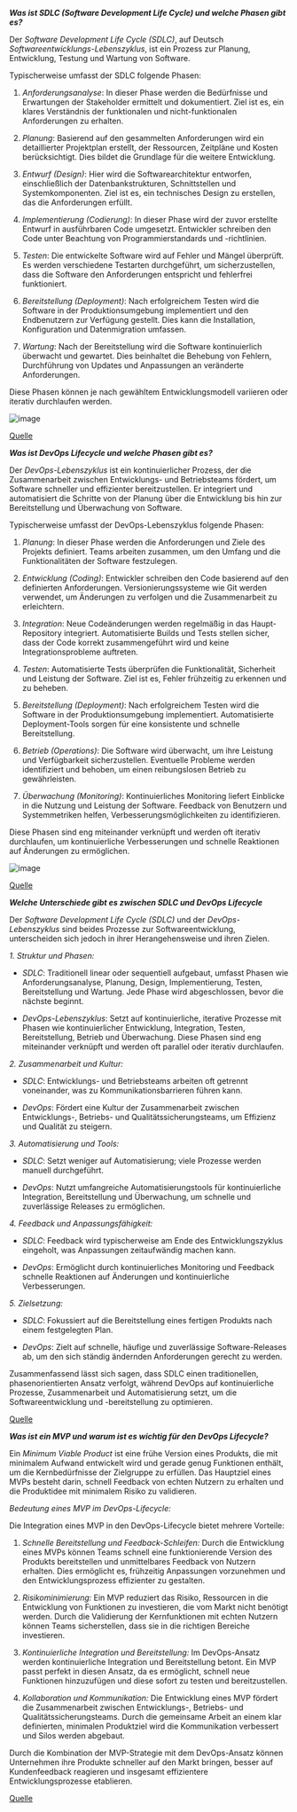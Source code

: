 ***Was ist SDLC (Software Development Life Cycle) und welche Phasen gibt es?***

Der *Software Development Life Cycle (SDLC)*, auf Deutsch *Softwareentwicklungs-Lebenszyklus*, ist ein Prozess zur Planung, Entwicklung, Testung und Wartung von Software. 

Typischerweise umfasst der SDLC folgende Phasen:

1. *Anforderungsanalyse*: In dieser Phase werden die Bedürfnisse und Erwartungen der Stakeholder ermittelt und dokumentiert. Ziel ist es, ein klares Verständnis der funktionalen und nicht-funktionalen Anforderungen zu erhalten. 

2. *Planung*: Basierend auf den gesammelten Anforderungen wird ein detaillierter Projektplan erstellt, der Ressourcen, Zeitpläne und Kosten berücksichtigt. Dies bildet die Grundlage für die weitere Entwicklung. 

3. *Entwurf (Design)*: Hier wird die Softwarearchitektur entworfen, einschließlich der Datenbankstrukturen, Schnittstellen und Systemkomponenten. Ziel ist es, ein technisches Design zu erstellen, das die Anforderungen erfüllt. 

4. *Implementierung (Codierung)*: In dieser Phase wird der zuvor erstellte Entwurf in ausführbaren Code umgesetzt. Entwickler schreiben den Code unter Beachtung von Programmierstandards und -richtlinien. 

5. *Testen*: Die entwickelte Software wird auf Fehler und Mängel überprüft. Es werden verschiedene Testarten durchgeführt, um sicherzustellen, dass die Software den Anforderungen entspricht und fehlerfrei funktioniert. 

6. *Bereitstellung (Deployment)*: Nach erfolgreichem Testen wird die Software in der Produktionsumgebung implementiert und den Endbenutzern zur Verfügung gestellt. Dies kann die Installation, Konfiguration und Datenmigration umfassen. 

7. *Wartung*: Nach der Bereitstellung wird die Software kontinuierlich überwacht und gewartet. Dies beinhaltet die Behebung von Fehlern, Durchführung von Updates und Anpassungen an veränderte Anforderungen. 

Diese Phasen können je nach gewähltem Entwicklungsmodell variieren oder iterativ durchlaufen werden.

![image](https://github.com/user-attachments/assets/a5f0924c-cb9d-433e-8a48-95e5f9c24fc5)

[Quelle](https://aws.amazon.com/de/what-is/sdlc/)

***Was ist DevOps Lifecycle und welche Phasen gibt es?***

Der *DevOps-Lebenszyklus* ist ein kontinuierlicher Prozess, der die Zusammenarbeit zwischen Entwicklungs- und Betriebsteams fördert, um Software schneller und effizienter bereitzustellen. Er integriert und automatisiert die Schritte von der Planung über die Entwicklung bis hin zur Bereitstellung und Überwachung von Software. 

Typischerweise umfasst der DevOps-Lebenszyklus folgende Phasen:

1. *Planung*: In dieser Phase werden die Anforderungen und Ziele des Projekts definiert. Teams arbeiten zusammen, um den Umfang und die Funktionalitäten der Software festzulegen. 

2. *Entwicklung (Coding)*: Entwickler schreiben den Code basierend auf den definierten Anforderungen. Versionierungssysteme wie Git werden verwendet, um Änderungen zu verfolgen und die Zusammenarbeit zu erleichtern. 

3. *Integration*: Neue Codeänderungen werden regelmäßig in das Haupt-Repository integriert. Automatisierte Builds und Tests stellen sicher, dass der Code korrekt zusammengeführt wird und keine Integrationsprobleme auftreten. 

4. *Testen*: Automatisierte Tests überprüfen die Funktionalität, Sicherheit und Leistung der Software. Ziel ist es, Fehler frühzeitig zu erkennen und zu beheben. 

5. *Bereitstellung (Deployment)*: Nach erfolgreichem Testen wird die Software in der Produktionsumgebung implementiert. Automatisierte Deployment-Tools sorgen für eine konsistente und schnelle Bereitstellung. 

6. *Betrieb (Operations)*: Die Software wird überwacht, um ihre Leistung und Verfügbarkeit sicherzustellen. Eventuelle Probleme werden identifiziert und behoben, um einen reibungslosen Betrieb zu gewährleisten. 

7. *Überwachung (Monitoring)*: Kontinuierliches Monitoring liefert Einblicke in die Nutzung und Leistung der Software. Feedback von Benutzern und Systemmetriken helfen, Verbesserungsmöglichkeiten zu identifizieren. 

Diese Phasen sind eng miteinander verknüpft und werden oft iterativ durchlaufen, um kontinuierliche Verbesserungen und schnelle Reaktionen auf Änderungen zu ermöglichen.  

![image](https://github.com/user-attachments/assets/dcc89ca0-164e-4002-9164-30d529490340)

[Quelle](https://www.geeksforgeeks.org/devops-lifecycle/)

***Welche Unterschiede gibt es zwischen SDLC und DevOps Lifecycle***

Der *Software Development Life Cycle (SDLC)* und der *DevOps-Lebenszyklus* sind beides Prozesse zur Softwareentwicklung, unterscheiden sich jedoch in ihrer Herangehensweise und ihren Zielen.

*1. Struktur und Phasen:*

- *SDLC*: Traditionell linear oder sequentiell aufgebaut, umfasst Phasen wie Anforderungsanalyse, Planung, Design, Implementierung, Testen, Bereitstellung und Wartung. Jede Phase wird abgeschlossen, bevor die nächste beginnt.

- *DevOps-Lebenszyklus*: Setzt auf kontinuierliche, iterative Prozesse mit Phasen wie kontinuierlicher Entwicklung, Integration, Testen, Bereitstellung, Betrieb und Überwachung. Diese Phasen sind eng miteinander verknüpft und werden oft parallel oder iterativ durchlaufen. 

*2. Zusammenarbeit und Kultur:*

- *SDLC*: Entwicklungs- und Betriebsteams arbeiten oft getrennt voneinander, was zu Kommunikationsbarrieren führen kann.

- *DevOps*: Fördert eine Kultur der Zusammenarbeit zwischen Entwicklungs-, Betriebs- und Qualitätssicherungsteams, um Effizienz und Qualität zu steigern. 

*3. Automatisierung und Tools:*

- *SDLC*: Setzt weniger auf Automatisierung; viele Prozesse werden manuell durchgeführt.

- *DevOps*: Nutzt umfangreiche Automatisierungstools für kontinuierliche Integration, Bereitstellung und Überwachung, um schnelle und zuverlässige Releases zu ermöglichen. 

*4. Feedback und Anpassungsfähigkeit:*

- *SDLC*: Feedback wird typischerweise am Ende des Entwicklungszyklus eingeholt, was Anpassungen zeitaufwändig machen kann.

- *DevOps*: Ermöglicht durch kontinuierliches Monitoring und Feedback schnelle Reaktionen auf Änderungen und kontinuierliche Verbesserungen. 

*5. Zielsetzung:*

- *SDLC*: Fokussiert auf die Bereitstellung eines fertigen Produkts nach einem festgelegten Plan.

- *DevOps*: Zielt auf schnelle, häufige und zuverlässige Software-Releases ab, um den sich ständig ändernden Anforderungen gerecht zu werden. 

Zusammenfassend lässt sich sagen, dass SDLC einen traditionellen, phasenorientierten Ansatz verfolgt, während DevOps auf kontinuierliche Prozesse, Zusammenarbeit und Automatisierung setzt, um die Softwareentwicklung und -bereitstellung zu optimieren. 

[Quelle](https://www.keitaro.com/insights/2023/03/30/devops-versus-sdlc/)


***Was ist ein MVP und warum ist es wichtig für den DevOps Lifecycle?***

Ein *Minimum Viable Product* ist eine frühe Version eines Produkts, die mit minimalem Aufwand entwickelt wird und gerade genug Funktionen enthält, um die Kernbedürfnisse der Zielgruppe zu erfüllen. Das Hauptziel eines MVPs besteht darin, schnell Feedback von echten Nutzern zu erhalten und die Produktidee mit minimalem Risiko zu validieren. 

*Bedeutung eines MVP im DevOps-Lifecycle:*

Die Integration eines MVP in den DevOps-Lifecycle bietet mehrere Vorteile:

1. *Schnelle Bereitstellung und Feedback-Schleifen:* Durch die Entwicklung eines MVPs können Teams schnell eine funktionierende Version des Produkts bereitstellen und unmittelbares Feedback von Nutzern erhalten. Dies ermöglicht es, frühzeitig Anpassungen vorzunehmen und den Entwicklungsprozess effizienter zu gestalten. 

2. *Risikominimierung:* Ein MVP reduziert das Risiko, Ressourcen in die Entwicklung von Funktionen zu investieren, die vom Markt nicht benötigt werden. Durch die Validierung der Kernfunktionen mit echten Nutzern können Teams sicherstellen, dass sie in die richtigen Bereiche investieren. 

3. *Kontinuierliche Integration und Bereitstellung:* Im DevOps-Ansatz werden kontinuierliche Integration und Bereitstellung betont. Ein MVP passt perfekt in diesen Ansatz, da es ermöglicht, schnell neue Funktionen hinzuzufügen und diese sofort zu testen und bereitzustellen. 

4. *Kollaboration und Kommunikation:* Die Entwicklung eines MVP fördert die Zusammenarbeit zwischen Entwicklungs-, Betriebs- und Qualitätssicherungsteams. Durch die gemeinsame Arbeit an einem klar definierten, minimalen Produktziel wird die Kommunikation verbessert und Silos werden abgebaut. 

Durch die Kombination der MVP-Strategie mit dem DevOps-Ansatz können Unternehmen ihre Produkte schneller auf den Markt bringen, besser auf Kundenfeedback reagieren und insgesamt effizientere Entwicklungsprozesse etablieren. 

[Quelle](https://www.atlassian.com/agile/product-management/minimum-viable-product)
